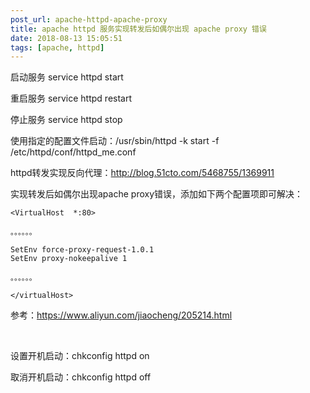 ```yaml
---
post_url: apache-httpd-apache-proxy
title: apache httpd 服务实现转发后如偶尔出现 apache proxy 错误
date: 2018-08-13 15:05:51
tags: [apache, httpd]
---
```

启动服务 service httpd start

重启服务 service httpd restart

停止服务 service httpd stop

使用指定的配置文件启动：/usr/sbin/httpd -k start -f /etc/httpd/conf/httpd_me.conf

httpd转发实现反向代理：http://blog.51cto.com/5468755/1369911

实现转发后如偶尔出现apache proxy错误，添加如下两个配置项即可解决：

```
<VirtualHost  *:80>

。。。。。。

SetEnv force-proxy-request-1.0.1
SetEnv proxy-nokeepalive 1

。。。。。。

</virtualHost>
```

参考：https://www.aliyun.com/jiaocheng/205214.html

 

设置开机启动：chkconfig httpd on

取消开机启动：chkconfig httpd off
